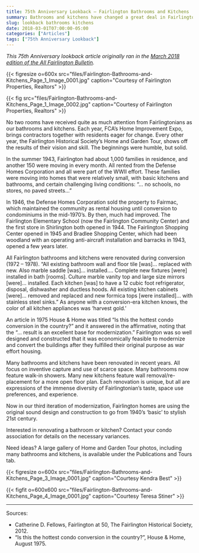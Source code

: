 ```yaml
---
title: 75th Anniversary Lookback — Fairlington Bathrooms and Kitchens
summary: Bathrooms and kitchens have changed a great deal in Fairlington.
slug: lookback bathrooms kitchens
date: 2018-03-01T07:00:00-05:00
categories: ["Articles"]
tags: ["75th Anniversary Lookback"]
---
```


*This 75th Anniversary lookback article originally ran in the [March 2018 edition of the All Fairlington Bulletin](http://www.fca-fairlington.org/wp-content/uploads/march_2018_afb.pdf#page=11).*

{{< figresize o=600x src="files/Fairlington-Bathrooms-and-Kitchens_Page_1_Image_0001.jpg" caption="Courtesy of Fairlington Properties, Realtors" >}}

{{< fig src="files/Fairlington-Bathrooms-and-Kitchens_Page_1_Image_0002.jpg" caption="Courtesy of Fairlington Properties, Realtors" >}}

No two rooms have received quite as much attention from Fairlingtonians as our bathrooms and kitchens. Each year, FCA’s Home Improvement Expo, brings contractors together with residents eager for change. Every other year, the Fairlington Historical Society’s Home and Garden Tour, shows off the results of their vision and skill. The beginnings were humble, but solid.

In the summer 1943, Fairlington had about 1,000 families in residence, and another 150 were moving in every month. All rented from the Defense Homes Corporation and all were part of the WWII effort. These families were moving into homes that were relatively small, with basic kitchens and bathrooms, and certain challenging living conditions: “… no schools, no stores, no paved streets…”

In 1946, the Defense Homes Corporation sold the property to Fairmac, which maintained the community as rental housing until conversion to condominiums in the mid-1970’s. By then, much had improved. The Fairlington Elementary School (now the Fairlington Community Center) and the first store in Shirlington both opened in 1944. The Fairlington Shopping Center opened in 1945 and Bradlee Shopping Center, which had been woodland with an operating anti-aircraft installation and barracks in 1943, opened a few years later.

All Fairlington bathrooms and kitchens were renovated during conversion (1972 – 1978). “All existing bathroom wall and floor tile [was]… replaced with new. Also marble saddle [was]… installed…. Complete new fixtures [were] installed in bath [rooms]. Culture marble vanity top and large size mirrors [were]… installed. Each kitchen [was] to have a 12 cubic foot refrigerator, disposal, dishwasher and ductless hoods. All existing kitchen cabinets [were]… removed and replaced and new formica tops [were installed]… with stainless steel sinks.” As anyone with a conversion-era kitchen knows, the color of all kitchen appliances was ‘harvest gold.’

An article in 1975 House & Home was titled “Is this the hottest condo conversion in the country?” and it answered in the affirmative, noting that the “… result is an excellent base for modernization.” Fairlington was so well designed and constructed that it was economically feasible to modernize and convert the buildings after they fulfilled their original purpose as war effort housing.

Many bathrooms and kitchens have been renovated in recent years. All focus on inventive capture and use of scarce space. Many bathrooms now feature walk-in showers. Many new kitchens feature wall removal/re-placement for a more open floor plan. Each renovation is unique, but all are expressions of the immense diversity of Fairlingtonian’s taste, space use preferences, and experience.

Now in our third iteration of modernization, Fairlington homes are using the original sound design and construction to go from 1940’s ‘basic’ to stylish 21st century.

Interested in renovating a bathroom or kitchen? Contact your condo association for details on the necessary variances.

Need ideas? A large gallery of Home and Garden Tour photos, including many bathrooms and kitchens, is available under the Publications and Tours tab.

{{< figresize o=600x src="files/Fairlington-Bathrooms-and-Kitchens_Page_3_Image_0001.jpg" caption="Courtesy Kendra Best" >}}

{{< figfit o=600x600 src="files/Fairlington-Bathrooms-and-Kitchens_Page_4_Image_0001.jpg" caption="Courtesy Teresa Stiner" >}}

---

Sources:
- Catherine D. Fellows, Fairlington at 50, The Fairlington Historical Society, 2012.
- “Is this the hottest condo conversion in the country?”, House & Home, August 1975.